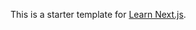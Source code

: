This is a starter template for [Learn Next.js](https://nextjs.org/learn).
















































































































































































































































































